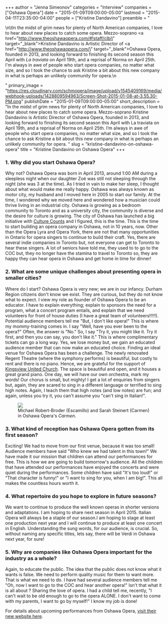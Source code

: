 +++
author = "Jenna Simeonov"
categories = "Interview"
companies = ["Oshawa Opera"]
date = "2015-01-09T09:00:00-05:00"
lastmod = "2015-04-11T23:35:00-04:00"
people = ["Kristine Dandavino"]
preamble = "<p>\n\tIn the midst of grim news for plenty of North American companies, I love to hear about new places to catch some opera. Mezzo-soprano <a href=\"http://www.theoshawaopera.com/#!staff/clbi\" target=\"_blank\">Kristine Dandavino</a> is Artistic Director of <a href=\"http://www.theoshawaopera.com/\" target=\"_blank\">Oshawa Opera</a>, founded in 2013, and looking forward to finishing its second season this April with <em>La traviata</em> on April 19th, and a reprisal of Norma on April 25th. I'm always in awe of people who start opera companies, no matter what size, and so I took the chance to ask Kristine a bit about this new company in what is perhaps an unlikely community for opera.\n</p>"
primary_image = "https://res.cloudinary.com/schmopera/image/upload/v1545409169/media/webhook-uploads/1428809594963/Screen-Shot-2015-01-08-at-3.55.30-PM.png"
publishDate = "2015-01-09T09:00:00-05:00"
short_description = "In the midst of grim news for plenty of North American companies, I love to hear about new places to catch some opera. Mezzo-soprano Kristine Dandavino is Artistic Director of Oshawa Opera, founded in 2013, and looking forward to finishing its second season this April with La traviata on April 19th, and a reprisal of Norma on April 25th. I’m always in awe of people who start opera companies, no matter what size, and so I took the chance to ask Kristine a bit about this new company in what is perhaps an unlikely community for opera. "
slug = "kristine-dandavino-on-oshawa-opera"
title = "Kristine Dandavino on Oshawa Opera"
+++

<h3>1. Why did you start Oshawa Opera?<br>
</h3>
<p>
	Why not? Oshawa Opera was born in April 2013, around 1:00 AM during a sleepless night when our daughter Zoé was still not sleeping through the night (she was 3 at the time). As I tried in vain to make her sleep, I thought about what would make me really happy. Oshawa was always known as motor city, my husband and I moved here in 2005 to start our family. At the time, I wondered why we moved here and wondered how a musician could thrive living in an industrial city. Oshawa is growing as a bedroom community to Toronto and as a university city, the community is diverse and the desire for culture is growing. The city of Oshawa has launched a big initiative with <a href="http://www.oshawa.ca/culturecounts/" target="_blank">Culture Counts</a> and I figured, this is the time. This is the time to start building an opera company in Oshawa, not in 10 years, now. Other than the Opera Lyra and Opera York, there are not that many opportunities in Ontario for opera singers to continue to build their craft. Yes, there are several indie companies in Toronto but, not everyone can get to Toronto to hear these singers. A lot of seniors have told me, they used to to go to the COC but, they no longer have the stamina to travel to Toronto so, they are happy they can hear opera in Oshawa and get home in time for dinner!
</p>
<h3>2. What are some unique challenges about presenting opera in smaller cities?</h3>
<p>
	Where do I start? Oshawa Opera is very new; we are in our infancy. Durham Region citizens don't know we exist. They are curious, but they do not know what to expect. I view my role as founder of Oshawa Opera to be an educator. I have to explain everything; explain to sponsors the need for a program, what a concert program entails, and explain that we need volunteers for front of house duties (I have a great team of volunteers!!!!!). Potential audience members tell me "But, I don't like opera!" This is where my mommy-training comes in. I say "Well, have you ever been to the opera?" Often, the answer is "No." So, I say "Try it, you might like it. Try it first, and then you can say, you don't like it." This is where complimentary tickets can go a long way. Yes, we lose money but, we gain an educated audience member that can now make an educated choice. Finding an ideal venue for Oshawa Opera has been a challenge. The newly renovated Regent Theatre (where the symphony performs) is beautiful, but costly to rent and there is no piano. Hence, we are grateful for the support of <a href="http://kingsviewunitedchurch.com/" target="_blank">Kingsview United Church</a>. The space is beautiful and open, and it houses a great grand piano. One day, we will have our own orchestra, mark my words! Our chorus is small, but mighty! I get a lot of enquiries from singers but, again, they are scared to sing in a different language or terrified to sing high notes. Again, I teach them that high notes (and low notes) are fun; and again, unless you try it, you can't assume you "can't sing in Italian!".
</p>
<figure data-type="image"><a href="https://res.cloudinary.com/schmopera/image/upload/v1545409169/media/webhook-uploads/1428809663945/Screen-Shot-2015-01-08-at-3.53.49-PM.png"><img data-resize-src="http://lh3.googleusercontent.com/WKHqFpoYl8yNkgtF-lMwEqkeS101jOT5IBZ294uW0hqAouleYFlW8ruuHAyuUJCuYCknSNhx7NMTPhEhu06aZqNc05KV" src="http://lh3.googleusercontent.com/WKHqFpoYl8yNkgtF-lMwEqkeS101jOT5IBZ294uW0hqAouleYFlW8ruuHAyuUJCuYCknSNhx7NMTPhEhu06aZqNc05KV=s1200"></a><figcaption>Michael Robert-Broder (Escamillo) and Sarah Steinert (Carmen) in Oshawa Opera's <em>Carmen</em>.</figcaption></figure>
<h3>3. What kind of reception has Oshawa Opera gotten from its first season?</h3>
<p>
	Exciting! We had to move from our first venue, because it was too small! Audience members have said "Who knew we had talent in this town!" We have made it our mission that children can attend our performances for free. This is how we are going to build tomorrow's audience. All the children that have attended our performances have enjoyed the concerts and were quiet during the performances. Some children have said "It's too loud!" or "That character is funny!" or "I want to sing for you, when I am big!". This all makes the countless hours worth it.
</p>
<h3>4. What repertoire do you hope to explore in future seasons?</h3>
<p>
	We want to continue to produce the well known operas in shorter versions and adaptations. I am hoping to share next season in April 2015. Italian Opera will always be a staple of our season.I am hoping to stage at least one production next year and I will continue to produce at least one concert in English. Understanding the sung words, for our audience, is crucial. So, without naming any specific titles, lets say, there will be Verdi in Oshawa next year, for sure!
</p>
<h3>5. Why are companies like Oshawa Opera important for the industry as a whole?</h3>
<p>
	Again, to educate the public. The idea that the public does not know what it wants is false. We need to perform quality music for them to want more. That is what we need to do. I have had several audience members tell me "Oh, now I want to go to the COC and hear another opera!" Isn't that what it is all about ? Sharing the love of opera. I had a child tell me, recently, "I can't wait to be old enough to go to the opera ALONE. I don't want to come with my parents, I want to go by myself!" I know my job is done!
</p>
<p>
	For details about upcoming performances from Oshawa Opera, <a href="http://www.theoshawaopera.com/" target="_blank">visit their new website here</a>.
</p>
